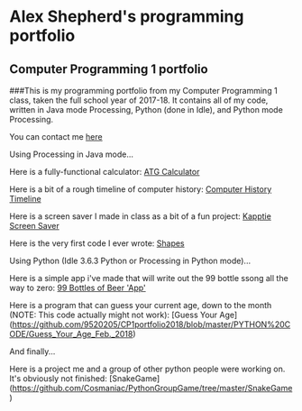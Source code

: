 # Alex Shepherd's programming portfolio
## Computer Programming 1 portfolio


###This is my programming portfolio from my Computer Programming 1 class, taken the full school year of 2017-18. It contains all of my code, written in Java mode Processing, Python (done in Idle), and Python mode Processing.


You can contact me [here](alexshep9520@granitesd.org)

Using Processing in Java mode...


Here is a fully-functional calculator: [ATG Calculator](https://github.com/9520205/CP1portfolio2018/blob/master/ATG_Calculator_Dec._2017)


Here is a bit of a rough timeline of computer history: [Computer History Timeline](https://github.com/9520205/CP1portfolio2018/blob/master/Computer_History_Timeline_Oct._2017)


Here is a screen saver I made in class as a bit of a fun project: [Kapptie Screen Saver](https://github.com/9520205/CP1portfolio2018/blob/master/Kapptie_Screen_Saver_Nov._2017)


Here is the very first code I ever wrote: [Shapes](https://github.com/9520205/CP1portfolio2018/blob/master/Shapes_Oct._2017)


Using Python (Idle 3.6.3 Python or Processing in Python mode)...


Here is a simple app i've made that will write out the 99 bottle ssong all the way to zero: 
[99 Bottles of Beer 'App'](https://github.com/9520205/CP1portfolio2018/blob/master/PYTHON%20CODE/99_Bottles_of_Beer_'App'_Jan._2018)


Here is a program that can guess your current age, down to the month (NOTE: This code actually might not work): [Guess Your Age] (https://github.com/9520205/CP1portfolio2018/blob/master/PYTHON%20CODE/Guess_Your_Age_Feb._2018)


And finally...


Here is a project me and a group of other python people were working on. It's obviously not finished: [SnakeGame] (https://github.com/Cosmaniac/PythonGroupGame/tree/master/SnakeGame)




